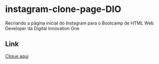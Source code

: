 # instagram-clone-page-DIO
Recriando a página inicial do Instagram para o Bootcamp de HTML Web Developer da Digital Innovation One

## Link
<a target="_blank" href="https://gersonst.github.io/instagram-clone-page-DIO/">Clique aqui</a>
